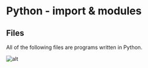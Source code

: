 # Python - import & modules

## Files

All of the following files are programs written in Python.

![alt](https://geps.dev/progress/00)
